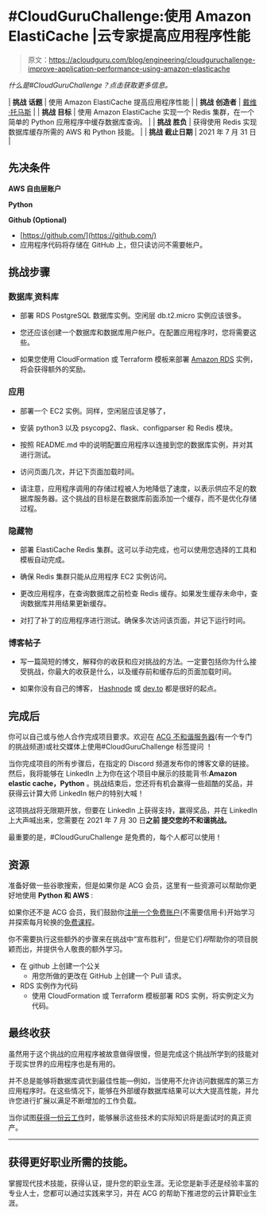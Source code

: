# #CloudGuruChallenge:使用 Amazon ElastiCache |云专家提高应用程序性能

> 原文：<https://acloudguru.com/blog/engineering/cloudguruchallenge-improve-application-performance-using-amazon-elasticache>

*什么是#CloudGuruChallenge？点击获取更多信息。*

| **挑战** **话题** | 使用 Amazon ElastiCache 提高应用程序性能 |
| **挑战** **创造者** | [戴维·托马斯](https://www.linkedin.com/in/david-thomas-70ba433/) |
| **挑战** **目标** | 使用 Amazon ElastiCache 实现一个 Redis 集群，在一个简单的 Python 应用程序中缓存数据库查询。 |
| **挑战** **胜负** | 获得使用 Redis 实现数据库缓存所需的 AWS 和 Python 技能。 |
| **挑战** **截止日期** | 2021 年 7 月 31 日 |

## 先决条件

**AWS 自由层账户**

**Python**

**Github (Optional)**

*   [https://github.com/](https://github.com/)
*   应用程序代码将存储在 GitHub 上，但只读访问不需要帐户。

## 挑战步骤

### 数据库ˌ资料库

*   部署 RDS PostgreSQL 数据库实例。空闲层 db.t2.micro 实例应该很多。

*   您还应该创建一个数据库和数据库用户帐户。在配置应用程序时，您将需要这些。

*   如果您使用 CloudFormation 或 Terraform 模板来部署 [Amazon RDS](https://acloudguru.com/blog/engineering/getting-started-with-the-amazon-aurora-serverless-data-api) 实例，将会获得额外的奖励。

### 应用

*   部署一个 EC2 实例。同样，空闲层应该足够了，

*   安装 python3 以及 psycopg2、flask、configparser 和 Redis 模块。

*   按照 README.md 中的说明配置应用程序以连接到您的数据库实例，并对其进行测试。

*   访问页面几次，并记下页面加载时间。

*   请注意，应用程序调用的存储过程被人为地降低了速度，以表示供应不足的数据库服务器。这个挑战的目标是在数据库前面添加一个缓存，而不是优化存储过程。

### 隐藏物

*   部署 ElastiCache Redis 集群。这可以手动完成，也可以使用您选择的工具和模板自动完成。

*   确保 Redis 集群只能从应用程序 EC2 实例访问。

*   更改应用程序，在查询数据库之前检查 Redis 缓存。如果发生缓存未命中，查询数据库并用结果更新缓存。

*   对打了补丁的应用程序进行测试。确保多次访问该页面，并记下运行时间。

### 博客帖子

*   写一篇简短的博文，解释你的收获和应对挑战的方法。一定要包括你为什么接受挑战，你最大的收获是什么，以及缓存前和缓存后的页面加载时间。

*   如果你没有自己的博客， [Hashnode](https://hashnode.com/) 或 [dev.to](https://dev.to/) 都是很好的起点。

## **完成后**

你可以自己或与他人合作完成项目要求。欢迎在 [ACG 不和谐服务器](https://discord.gg/NwfDnNj54T)(有一个专门的挑战频道)或社交媒体上使用#CloudGuruChallenge 标签提问 [](https://acloud.guru/forums/cloud-guru-challenge/recent?p=1&opt_id=oeu1596472190462r0.43263125574439387) ！

当你完成项目的所有步骤后，在指定的 Discord 频道发布你的博客文章的链接。然后，我将能够在 LinkedIn 上为你在这个项目中展示的技能背书:**Amazon elastic cache，Python** 。挑战结束后，您还将有机会赢得一些超酷的奖品，并获得云计算大师 LinkedIn 帐户的特别大喊！

这项挑战将无限期开放，但要在 LinkedIn 上获得支持，赢得奖品，并在 LinkedIn 上大声喊出来，您需要在 2021 年 7 月 30 日**之前 [](https://acloud.guru/forums/cloud-guru-challenge/recent?p=1&opt_id=oeu1596472190462r0.43263125574439387) 提交您的不和谐挑战。**

最重要的是，#CloudGuruChallenge 是免费的，每个人都可以使用！

## **资源**

准备好做一些谷歌搜索，但是如果你是 ACG 会员，这里有一些资源可以帮助你更好地使用 **Python 和 AWS** :

如果你还不是 ACG 会员，我们鼓励你[注册一个免费账户](https://acloudguru.com/pricing)(不需要信用卡)开始学习并探索每月轮换的[免费课程](https://acloudguru.com/blog/news/whats-free-at-acg-june-2021)。

你不需要执行这些额外的步骤来在挑战中“宣布胜利”，但是它们*将*帮助你的项目脱颖而出，并提供令人敬畏的额外学习。

*   在 github 上创建一个公关
    *   用您所做的更改在 GitHub 上创建一个 Pull 请求。
*   RDS 实例作为代码
    *   使用 CloudFormation 或 Terraform 模板部署 RDS 实例，将实例定义为代码。

## **最终收获**

虽然用于这个挑战的应用程序被故意做得很慢，但是完成这个挑战所学到的技能对于现实世界的应用程序也是有用的。

并不总是能够将数据库调优到最佳性能—例如，当使用不允许访问数据库的第三方应用程序时。在这些情况下，能够在外部缓存数据库结果可以大大提高性能，并允许您进行扩展以满足不断增加的工作负载。

当你试图[获得一份云工作](https://acloudguru.com/blog/engineering/the-best-way-to-find-a-cloud-job)时，能够展示这些技术的实际知识将是面试时的真正资产。

* * *

## 获得更好职业所需的技能。

掌握现代技术技能，获得认证，提升您的职业生涯。无论您是新手还是经验丰富的专业人士，您都可以通过实践来学习，并在 ACG 的帮助下推进您的云计算职业生涯。